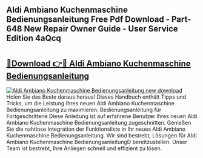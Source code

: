 ## Aldi Ambiano Kuchenmaschine Bedienungsanleitung Free Pdf Download - Part-648 New Repair Owner Guide - User Service Edition 4aQcq

# <h2><a href="http://df2cc7.blite.top/?on=Aldi+Ambiano+Kuchenmaschine+Bedienungsanleitung">🔗Download 👉🔴 Aldi Ambiano Kuchenmaschine Bedienungsanleitung</a></h2>

[![Aldi Ambiano Kuchenmaschine Bedienungsanleitung new download](https://i.imgur.com/lujVjoI.png)](http://df2cc7.blite.top/?on=Aldi+Ambiano+Kuchenmaschine+Bedienungsanleitung)
Holen Sie das Beste daraus heraus! Dieses Handbuch enthält Tipps und Tricks, um die Leistung Ihres neuen Aldi Ambiano Kuchenmaschine Bedienungsanleitung zu maximieren. Bedienungsanleitung für Fortgeschrittene Diese Anleitung ist auf erfahrene Benutzer Ihres neuen Aldi Ambiano Kuchenmaschine Bedienungsanleitung zugeschnitten. Genießen Sie die nahtlose Integration der Funktionsliste in Ihr neues Aldi Ambiano Kuchenmaschine Bedienungsanleitung. Wir sind bestrebt, Lösungen für Aldi Ambiano Kuchenmaschine BedienungsanleitungD bereitzustellen. Unser Team ist bestrebt, Ihre Anliegen schnell und effizient zu lösen.
